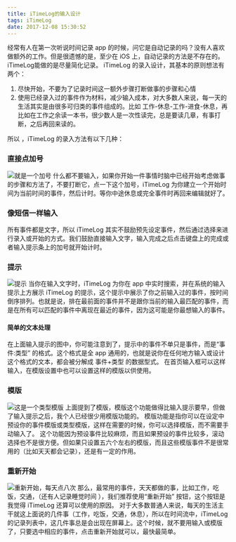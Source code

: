 ```yaml
---
title: iTimeLog的输入设计
tags: iTimeLog
date: 2017-12-08 15:30:52
---
```


经常有人在第一次听说时间记录 app 的时候，问它是自动记录的吗？没有人喜欢做额外的工作。但是很遗憾的是，至少在 iOS 上，自动记录的方法是不存在的。iTimeLog能做的是尽量简化记录。
iTimeLog 的录入设计，其基本的原则想法有两个：
1. 尽快开始，不要为了记录时间这一额外步骤打断做事的步骤和心情
2. 使用已经录入过的事件作为材料，减少输入成本，对大多数人来说，每一天的生活其实是由很多可归类的事件组成的。比如 工作-休息-工作-进食-休息，再比如在工作之余读一本书，很少数人是一次性读完，总是要读几章，有事打断，之后再回来读的。

所以 ，iTimeLog 的录入方法有以下几种：

### 直接点加号
![][image-1]
什么都不要输入，如果你开始一件事情时脑中已经开始考虑做事的步骤和方法了，不要打断它，点一下这个加号，iTimeLog 为你建立一个开始时间为当前时间的事件，然后计时。等你中途休息或完全事件时再回来编辑就好了。
### 像短信一样输入
所有事件都是文字，所以 iTimeLog 其实不鼓励预先设定事件，然后通过选择来进行录入或开始的方式。我们鼓励直接输入文字，输入完成之后点击键盘上的完成或者输入提示条上的加号就开始计时。
### 提示
![][image-2]
当你在输入文字时，iTimeLog 为你在 app 中实时搜索，并在系统的输入提示上方展示 iTimeLog 的提示，这个提示中展示了你之前输入过的事件，按时间倒序排列。也就是说，排在最前面的事件并不是跟你当前的输入最匹配的事件，而是在所有可以匹配的事件中离现在最近的事件，因为这可能是你最想输入的事件。
#### 简单的文本处理
在上面输入提示的图中，你可能注意到了，提示中的事件不单只是事件，而是“事件:类型” 的格式。这个格式是全 app 通用的，也就是说你在任何地方输入或设计这个格式的文本，都会被分解成 事件+类型 的数据型式。
在首页输入框可以这样输入，在模版设置中也可以设置这样的模版以供使用。

### 模版
![][image-3]
上面提到了模版，模版这个功能做得比输入提示要早，但做了输入提示之后，我个人已经很少用模版功能的。
模版功能是指你可以在设定中预设你的事件模版或类型模版，这样在需要的时候，你可以选择模版，而不需要手动输入了。
这个功能因为预设事件比较麻烦，而且如果预设的事件比较多，滚动选择也不是很方便。但如果只设置五六个左右的模版，而且这些模版事件不是很常用的（比如天天都会记录），还是有一定的作用。

### 重新开始
![][image-4]
那么，最常用的事件，天天都做的事，比如工作，吃饭，交通，（还有人记录睡觉时间 ），我们推荐使用“重新开始” 按钮，这个按钮是我觉得 iTimeLog 还算可以使用的原因。
对于大多数普通人来说，每天的生活主干就这上面说的几件事（工作，吃饭，交通，休息），所以在时间流中，iTimeLog的记录列表中，这几件事总是会出现在屏幕上。这个时候，就不要用输入或模版了，只要选中相应的事件，点击重新开始就可以，最快最简单。


[image-1]:	https://d2rv2oa7v3ohqh.cloudfront.net/itimelog/click_plus.jpeg "就是一个加号"
[image-2]:	https://d2rv2oa7v3ohqh.cloudfront.net/itimelog/hint.jpeg "提示"
[image-3]:	https://d2rv2oa7v3ohqh.cloudfront.net/itimelog/template.jpeg "这是一个类型模版"
[image-4]:	https://d2rv2oa7v3ohqh.cloudfront.net/itimelog/redo.jpen "重新开始，每天点八次"
